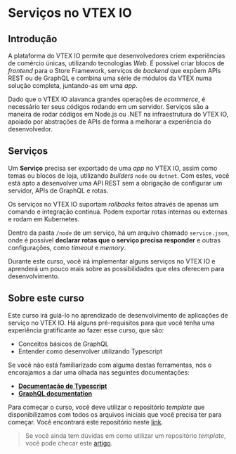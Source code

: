 # Serviços no VTEX IO

## Introdução

A plataforma do VTEX IO permite que desenvolvedores criem experiências de comércio únicas, utilizando tecnologias _Web_. É possível criar blocos de _frontend_ para o Store Framework, serviços de _backend_ que expõem APIs REST ou de GraphQL e combina uma série de módulos da VTEX numa solução completa, juntando-as em uma _app_.

Dado que o VTEX IO alavanca grandes operações de _ecommerce_, é necessário ter seus códigos rodando em um servidor. Serviços são a maneira de rodar códigos em Node.js ou .NET na infraestrutura do VTEX IO, apoiado por abstrações de APIs de forma a melhorar a experiência do desenvolvedor.

## Serviços

Um **Serviço** precisa ser exportado de uma _app_ no VTEX IO, assim como temas ou blocos de loja, utilizando _builders_ `node` ou `dotnet`. Com estes, você está apto a desenvolver uma API REST sem a obrigação de configurar um servidor, APIs de GraphQL e rotas.

Os serviços no VTEX IO suportam _rollbacks_ feitos através de apenas um comando e integração contínua. Podem exportar rotas internas ou externas e rodam em Kubernetes.

Dentro da pasta `/node` de um serviço, há um arquivo chamado `service.json`, onde é possível **declarar rotas que o serviço precisa responder** e outras configurações, como _timeout_ e _memory_.

Durante este curso, você irá implementar alguns serviços no VTEX IO e aprenderá um pouco mais sobre as possibilidades que eles oferecem para desenvolvimento.

## Sobre este curso

Este curso irá guiá-lo no aprendizado de desenvolvimento de aplicações de serviço no VTEX IO. Há alguns pré-requisitos para que você tenha uma experiência gratificante ao fazer esse curso, que são:

- Conceitos básicos de GraphQL
- Entender como desenvolver utilizando Typescript

Se você não está familiarizado com alguma destas ferramentas, nós o encorajamos a dar uma olhada nas seguintes documentações:

- [**Documentação de Typescript**](https://www.typescriptlang.org/)
- [**GraphQL documentation**](https://graphql.org/learn/)

Para começar o curso, você deve utilizar o repositório _template_ que disponibilizamos com todos os arquivos iniciais que você precisa ter para começar. Você encontrará este repositório neste [link](https://github.com/vtex-trainings/service-course-template).

> Se você ainda tem dúvidas em como utilizar um repositório _template_, você pode checar este [artigo](https://developers.vtex.com/vtex-developer-docs/page/como-utilizar-um-reposit%C3%B3rio-template).
